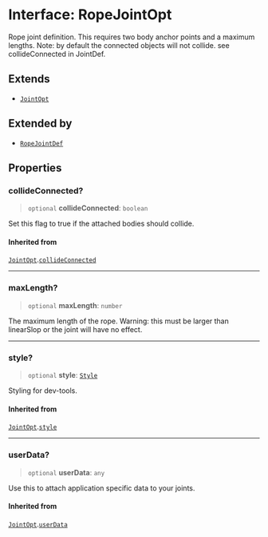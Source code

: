 # Interface: RopeJointOpt

Rope joint definition. This requires two body anchor points and a maximum
lengths. Note: by default the connected objects will not collide. see
collideConnected in JointDef.

## Extends

- [`JointOpt`](/api/interfaces/JointOpt)

## Extended by

- [`RopeJointDef`](/api/interfaces/RopeJointDef)

## Properties

### collideConnected?

> `optional` **collideConnected**: `boolean`

Set this flag to true if the attached bodies
should collide.

#### Inherited from

[`JointOpt`](/api/interfaces/JointOpt).[`collideConnected`](/api/interfaces/JointOpt#collideconnected)

***

### maxLength?

> `optional` **maxLength**: `number`

The maximum length of the rope.
Warning: this must be larger than linearSlop or the joint will have no effect.

***

### style?

> `optional` **style**: [`Style`](/api/interfaces/Style)

Styling for dev-tools.

#### Inherited from

[`JointOpt`](/api/interfaces/JointOpt).[`style`](/api/interfaces/JointOpt#style)

***

### userData?

> `optional` **userData**: `any`

Use this to attach application specific data to your joints.

#### Inherited from

[`JointOpt`](/api/interfaces/JointOpt).[`userData`](/api/interfaces/JointOpt#userdata)
